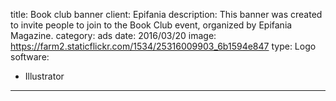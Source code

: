 title: Book club banner
client: Epifania
description: This banner was created to invite people to join to the Book Club event, organized by Epifania Magazine.
category: ads
date: 2016/03/20
image: https://farm2.staticflickr.com/1534/25316009903_6b1594e847
type: Logo
software:
- Illustrator
---